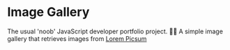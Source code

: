 # Image Gallery

The usual 'noob' JavaScript developer portfolio project. :man_technologist:
A simple image gallery that retrieves images from [Lorem Picsum](https://picsum.photos/)
